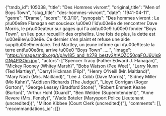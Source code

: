 {"tmdb_id": 105038, "title": "Des Hommes vivront", "original_title": "Men of Boys Town", "slug_title": "des-hommes-vivront", "date": "1941-04-11", "genre": "Drame", "score": "6.3/10", "synopsis": "Des hommes vivront : Le p\u00e8re Flanagan est soucieux \u00e0 l'id\u00e9e de rencontrer Dave Morris, le pr\u00eateur sur gages qui l'a aid\u00e9 \u00e0 fonder \"Boys Town\", un lieu pour recueillir des orphelins. Une fois de plus, la dette est \u00e9lev\u00e9e. Ce dernier s'en plaint et refuse une aide suppl\u00e9mentaire. Ted Martley, un jeune infirme qui d\u00e9teste la terre enti\u00e8re, arrive \u00e0 \"Boys Town\" .....", "image": "https://image.tmdb.org/t/p/w185_and_h278_bestv2/tlAQZC50qaFOJ6Uis9GNj4PI3Om.jpg", "actors": ["Spencer Tracy (Father Edward J. Flanagan)", "Mickey Rooney (Whitey Marsh)", "Bobs Watson (Pee Wee)", "Larry Nunn (Ted Martley)", "Darryl Hickman (Flip)", "Henry O'Neill (Mr. Maitland)", "Mary Nash (Mrs. Maitland)", "Lee J. Cobb (Dave Morris)", "Sidney Miller (Mo Kahn)", "Addison Richards (The Judge)", "Lloyd Corrigan (Roger Gorton)", "George Lessey (Bradford Stone)", "Robert Emmett Keane (Burton)", "Arthur Hohl (Guard)", "Ben Welden (Superintendent)", "Anne Revere (Mrs. Fenely)", "Wade Boteler (Marysport Police Lieutenant (uncredited))", "Milton Kibbee (Court Clerk (uncredited))"], "comments": [], "recommandations_id": []}